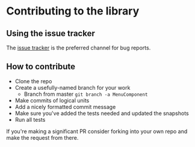# Contributing to the library

## Using the issue tracker

The [issue tracker](https://github.com/mlazul/ml-a11y-cdl-components/issues) is the preferred channel for bug reports.

## How to contribute
* Clone the repo
* Create a usefully-named branch for your work
  - Branch from master `git branch -a MenuComponent`
* Make commits of logical units
* Add a nicely formatted commit message
* Make sure you've added the tests needed and updated the snapshots
* Run all tests

If you're making a significant PR consider forking into your own repo and make the request from there.
